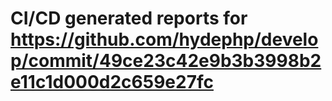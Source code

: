 # CI/CD generated reports for https://github.com/hydephp/develop/commit/49ce23c42e9b3b3998b2e11c1d000d2c659e27fc
